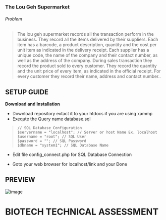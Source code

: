 
### The Lou Geh Supermarket

###### Problem
> The lou geh supermarket records all the transaction perform in the business. They record all the items delivered by their suppliers. Each item has a barcode, a product description, quantity and the cost per unit item as indicated in the delivery receipt.
> Each supplier has a unique code, the name of the company and their contact number, as well as the address of the company.
> During sales transaction they record the product sold to every customer. They record the quantity and the unit price of every item, as indicated in the official receipt.
> For every customer they record their name, address and contact number..

## SETUP GUIDE
**Download and Installation**
- Download repository extact it to your htdocs if you are using xammp
- Exequte the Query name database.sql   

>     // SQL Database Configuration   
>     $servername = "localhost"; // Server or host Name Ex. localhost  
>     $username = "root"; // SQL User  
>     $password = ""; // SQL Password  
>     $dbname = "system1"; // SQL Database Name

- Edit file config_connect.php for SQL Database Connection
  
- Goto your web browser for localhost/link and your Done

## PREVIEW

![image](https://user-images.githubusercontent.com/11284978/111023145-47929a80-8412-11eb-81ac-ffcb073b9383.png)


# BIOTECH TECHNICAL ASSESSMENT
